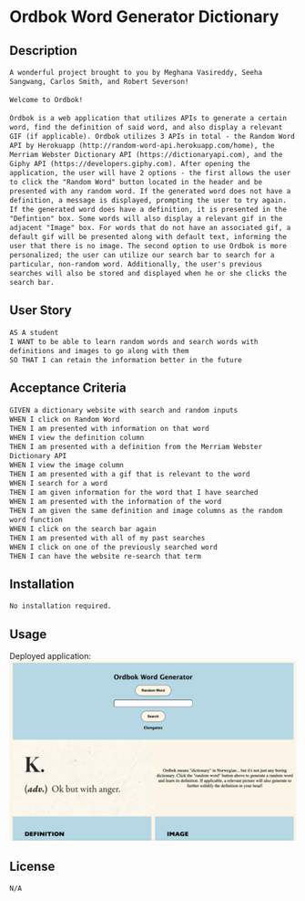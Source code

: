 # Ordbok Word Generator Dictionary

## Description
    A wonderful project brought to you by Meghana Vasireddy, Seeha Sangwang, Carlos Smith, and Robert Severson!

    Welcome to Ordbok!

    Ordbok is a web application that utilizes APIs to generate a certain word, find the definition of said word, and also display a relevant GIF (if applicable). Ordbok utilizes 3 APIs in total - the Random Word API by Herokuapp (http://random-word-api.herokuapp.com/home), the Merriam Webster Dictionary API (https://dictionaryapi.com), and the Giphy API (https://developers.giphy.com). After opening the application, the user will have 2 options - the first allows the user to click the "Random Word" button located in the header and be presented with any random word. If the generated word does not have a definition, a message is displayed, prompting the user to try again. If the generated word does have a definition, it is presented in the "Defintion" box. Some words will also display a relevant gif in the adjacent "Image" box. For words that do not have an associated gif, a default gif will be presented along with default text, informing the user that there is no image. The second option to use Ordbok is more personalized; the user can utilize our search bar to search for a particular, non-random word. Additionally, the user's previous searches will also be stored and displayed when he or she clicks the search bar.

## User Story
 
    AS A student
    I WANT to be able to learn random words and search words with definitions and images to go along with them
    SO THAT I can retain the information better in the future
 
 
## Acceptance Criteria

    GIVEN a dictionary website with search and random inputs
    WHEN I click on Random Word
    THEN I am presented with information on that word
    WHEN I view the definition column
    THEN I am presented with a definition from the Merriam Webster Dictionary API
    WHEN I view the image column
    THEN I am presented with a gif that is relevant to the word
    WHEN I search for a word
    THEN I am given information for the word that I have searched
    WHEN I am presented with the information of the word
    THEN I am given the same definition and image columns as the random word function
    WHEN I click on the search bar again
    THEN I am presented with all of my past searches
    WHEN I click on one of the previously searched word
    THEN I can have the website re-search that term


## Installation
    No installation required.

## Usage
Deployed application:
![Screenshot](assets/images/Ordbok-Screenshot.png)

## License
    N/A